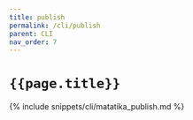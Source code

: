 ```yaml
---
title: publish
permalink: /cli/publish
parent: CLI
nav_order: 7
---
```


# `{{page.title}}`

{% include snippets/cli/matatika_publish.md %}
